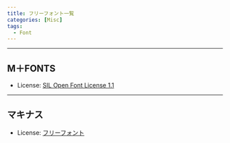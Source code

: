 ```yaml
---
title: フリーフォント一覧
categories: [Misc]
tags:
  - Font
---
```



---
## M＋FONTS

- License: [SIL Open Font License 1.1](https://github.com/coz-m/MPLUS_FONTS?tab=OFL-1.1-1-ov-file)

[](https://mplusfonts.github.io/)


---
## マキナス

- License: [フリーフォント](https://moji-waku.com/mj_work_license/)

[](https://moji-waku.com/makinas/)
